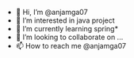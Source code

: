 - 👋 Hi, I’m @anjamga07
- 👀 I’m interested in java project
- 🌱 I’m currently learning spring*
- 💞️ I’m looking to collaborate on ...
- 📫 How to reach me @anjamga07

<!---
anjamga07/anjamga07 is a ✨ special ✨ repository because its `README.md` (this file) appears on your GitHub profile.
You can click the Preview link to take a look at your changes.
--->
